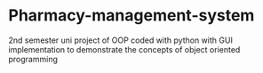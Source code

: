# Pharmacy-management-system
 2nd semester uni project of OOP coded with python with GUI implementation to demonstrate the concepts of object oriented programming
